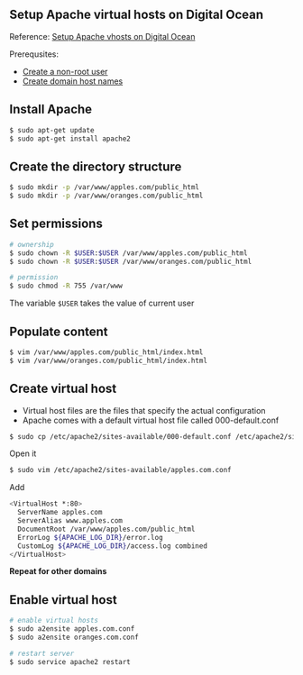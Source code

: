 ## Setup Apache virtual hosts on Digital Ocean

Reference: [Setup Apache vhosts on Digital Ocean](https://www.digitalocean.com/community/tutorials/how-to-set-up-apache-virtual-hosts-on-ubuntu-14-04-lts)

Prerequsites:

- [Create a non-root user](https://www.digitalocean.com/community/tutorials/initial-server-setup-with-ubuntu-14-04)
- [Create domain host names](https://www.digitalocean.com/community/tutorials/how-to-set-up-a-host-name-with-digitalocean)


## Install Apache

```bash
$ sudo apt-get update
$ sudo apt-get install apache2
```

## Create the directory structure

```bash
$ sudo mkdir -p /var/www/apples.com/public_html
$ sudo mkdir -p /var/www/oranges.com/public_html
```

## Set permissions

```bash
# ownership
$ sudo chown -R $USER:$USER /var/www/apples.com/public_html
$ sudo chown -R $USER:$USER /var/www/oranges.com/public_html

# permission
$ sudo chmod -R 755 /var/www
```
The variable `$USER` takes the value of current user

## Populate content

```bash
$ vim /var/www/apples.com/public_html/index.html
$ vim /var/www/oranges.com/public_html/index.html
```

## Create virtual host

- Virtual host files are the files that specify the actual configuration
- Apache comes with a default virtual host file called 000-default.conf

```bash
$ sudo cp /etc/apache2/sites-available/000-default.conf /etc/apache2/sites-available/apples.com.conf
```

Open it

```bash
$ sudo vim /etc/apache2/sites-available/apples.com.conf
```

Add

```bash
<VirtualHost *:80>
  ServerName apples.com
  ServerAlias www.apples.com
  DocumentRoot /var/www/apples.com/public_html
  ErrorLog ${APACHE_LOG_DIR}/error.log
  CustomLog ${APACHE_LOG_DIR}/access.log combined
</VirtualHost>
```

**Repeat for other domains**

## Enable virtual host

```bash
# enable virtual hosts
$ sudo a2ensite apples.com.conf
$ sudo a2ensite oranges.com.conf

# restart server
$ sudo service apache2 restart
```
